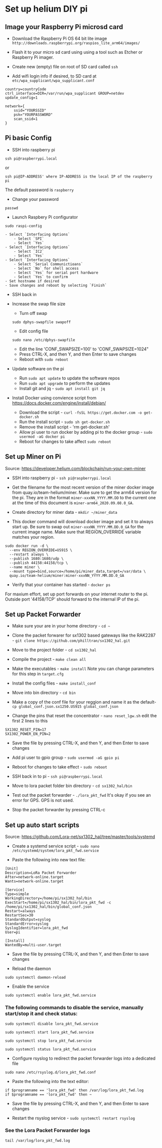# Set up helium DIY pi

## Image your Raspberry Pi microsd card
+ Download the Raspberry Pi OS 64 bit lite image
` http://downloads.raspberrypi.org/raspios_lite_arm64/images/`

+ Flash it to your micro sd card using using a tool such as Etcher or Raspberry Pi imager.

+ Create new (empty) file on root of SD card called `ssh`

+ Add wifi login info if desired, to SD card at `etc/wpa_supplicant/wpa_supplicant.conf`

```
country=countryCode
ctrl_interface=DIR=/var/run/wpa_supplicant GROUP=netdev
update_config=1
 
network={
    ssid="YOURSSID"
    psk="YOURPASSWORD"
    scan_ssid=1
}
```

## Pi basic Config

+ SSH into raspberry pi
```console
ssh pi@raspberrypi.local
```
or
```console
ssh pi@IP-ADDRESS' where IP-ADDRESS is the local IP of the raspberry pi
```
The default password is `raspberry`

+ Change your password 
```console
passwd
```

+ Launch Raspbery Pi configurator
```console
sudo raspi-config
```

    - Select `Interfacing Options`
        - Select `SPI`
        - Select `Yes`
    - Select `Interfacing Options`
        - Select `IC2`
        - Select `Yes`
    - Select `Interfacing Options`
        - Select `Serial Communictioans`
        - Select `No` for shell access
        - Select `Yes` for serial port hardware
        - Select `Yes` to confirm
    - Set hostname if desired
    - Save changes and reboot by selecting `Finish`

+ SSH back in

+ Increase the swap file size
    - Turn off swap

    ```console
    sudo dphys-swapfile swapoff
    ```

    - Edit config file
    ```console
    sudo nano /etc/dphys-swapfile
    ```

    - Edit the line 'CONF_SWAPSIZE=100' to 'CONF_SWAPSIZE=1024"
    - Press CTRL-X, and then Y, and then Enter to save changes
    - Reboot with `sudo reboot`

+ Update software on the pi
    - Run `sudo apt update` to update the software repos
    - Run `sudo apt upgrade` to perform the updates
    - Install git and jq - `sudo apt install git jq` 

+ Install Docker using convience script from https://docs.docker.com/engine/install/debian/

    - Download the script - `curl -fsSL https://get.docker.com -o get-docker.sh`
    - Run the install script - `sudo sh get-docker.sh`
    - Remove the install script - 'rm get-docker.sh'
    - Allow pi user to run docker by adding pi to the docker group - `sudo usermod -aG docker pi`
    - Reboot for changes to take affect `sudo reboot`

## Set up Miner on Pi
Source: https://developer.helium.com/blockchain/run-your-own-miner

+ SSH into raspberry pi - `ssh pi@raspberrypi.local`

+ Get the filename for the most recent version of the miner docker image from quay.io/team-helium/miner. Make sure to get the arm64 version for the pi. They are in the format `miner-xxxNN_YYYY.MM.DD` to the current one at the time of this document is `miner-arm64_2020.09.08.0_GA`.

+ Create directory for miner data - `mkdir ~/miner_data`

+ This docker command will download docker image and set it to always start up. Be sure to swap out `miner-xxxNN_YYYY.MM.DD.0_GA` for the current image name. Make sure that REGION_OVERRIDE variable matches your region. 

```
sudo docker run -d \
  --env REGION_OVERRIDE=US915 \
  --restart always \
  --publish 1680:1680/udp \
  --publish 44158:44158/tcp \
  --name miner \
  --mount type=bind,source=/home/pi/miner_data,target=/var/data \
  quay.io/team-helium/miner:miner-xxxNN_YYYY.MM.DD.0_GA
```

+ Verify that your container has started - `docker ps`

For maxium effort, set up port forwards on your internet router to the pi. Outside port '44158/TCP' should forward to the internal IP of the pi.

## Set up Packet Forwarder

+ Make sure your are in your home directory - `cd ~`

+ Clone the packet forwarer for sx1302 based gateways like the RAK2287 - `git clone https://github.com/philltran/sx1302_hal.git`

+ Move to the project folder - `cd sx1302_hal`

+ Compile the project - `make clean all`

+ Make the executables - `make install`
Note you can change parameters for this step in `target.cfg`

+ Install the config files - `make install_conf`

+ Move into bin directory - `cd bin`

+ Make a copy of the conf file for your reggion and name it as the default- `cp global_conf.json.sx1250.US915 global_conf.json`

+ Change the pins that reset the concentrator - `nano reset_lgw.sh`
edit the first 2 lines to this

```
SX1302_RESET_PIN=17	
SX1302_POWER_EN_PIN=2
```

+ Save the file by pressing CTRL-X, and then Y, and then Enter to save changes

+ Add pi user to gpio group - `sudo usermod -aG gpio pi`

+ Reboot for changes to take effect - `sudo reboot`

+ SSH back in to pi - `ssh pi@raspberrypi.local`

+ Move to lora packet folder bin directory - `cd sx1302_hal/bin`

+ Test out the packet forwarder - `./lora_pkt_fwd`
It's okay if you see an error for GPS. GPS is not used.

+ Stop the packet forwarder by pressing CTRL-c


## Set up auto start scripts
Source: https://github.com/Lora-net/sx1302_hal/tree/master/tools/systemd

+ Create a systemd service script - `sudo nano /etc/systemd/system/lora_pkt_fwd.service`

+ Paste the following into new text file:

```
[Unit]
Description=LoRa Packet Forwarder
After=network-online.target
Wants=network-online.target

[Service]
Type=simple
WorkingDirectory=/home/pi/sx1302_hal/bin
ExecStart=/home/pi/sx1302_hal/bin/lora_pkt_fwd -c /home/pi/sx1302_hal/bin/global_conf.json
Restart=always
RestartSec=30
StandardOutput=syslog
StandardError=syslog
SyslogIdentifier=lora_pkt_fwd
User=pi

[Install]
WantedBy=multi-user.target
```

+ Save the file by pressing CTRL-X, and then Y, and then Enter to save changes

+ Reload the daemon 

```console
sudo systemctl daemon-reload
```

+ Enable the service 

```console
sudo systemctl enable lora_pkt_fwd.service
```


### The following commands to disable the service, manually start/stop it and check status:

```console
sudo systemctl disable lora_pkt_fwd.service
```

```console
sudo systemctl start lora_pkt_fwd.service
```

```console
sudo systemctl stop lora_pkt_fwd.service
```

```console
sudo systemctl status lora_pkt_fwd.service
```

+ Configure rsyslog to redirect the packet forwarder logs into a dedicated file

```console
sudo nano /etc/rsyslog.d/lora_pkt_fwd.conf
```

+ Paste the following into the text editor:
```
if $programname == 'lora_pkt_fwd' then /var/log/lora_pkt_fwd.log
if $programname == 'lora_pkt_fwd' then ~
```

+ Save the file by pressing CTRL-X, and then Y, and then Enter to save changes

+ Restart the rsyslog service - `sudo systemctl restart rsyslog`

### See the Lora Packet Forwarder logs

```console
tail /var/log/lora_pkt_fwd.log
```
